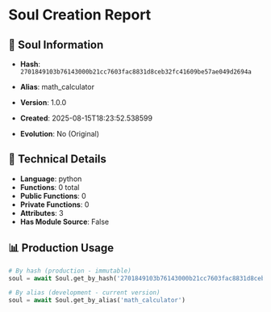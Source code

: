 # Soul Creation Report

## 🧬 Soul Information
- **Hash**: `2701849103b76143000b21cc7603fac8831d8ceb32fc41609be57ae049d2694a`
- **Alias**: math_calculator
- **Version**: 1.0.0
- **Created**: 2025-08-15T18:23:52.538599

- **Evolution**: No (Original)

## 🔧 Technical Details
- **Language**: python
- **Functions**: 0 total
- **Public Functions**: 0
- **Private Functions**: 0
- **Attributes**: 3
- **Has Module Source**: False

## 📊 Production Usage
```python
# By hash (production - immutable)
soul = await Soul.get_by_hash('2701849103b76143000b21cc7603fac8831d8ceb32fc41609be57ae049d2694a')

# By alias (development - current version)
soul = await Soul.get_by_alias('math_calculator')
```
